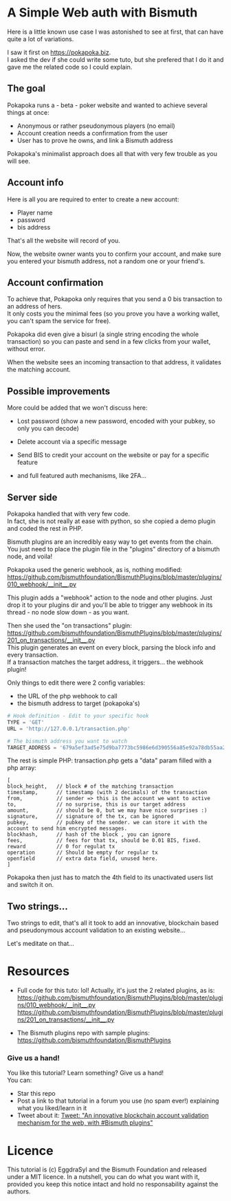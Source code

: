 # A Simple Web auth with Bismuth

Here is a little known use case I was astonished to see at first, that can have quite a lot of variations.

I saw it first on https://pokapoka.biz.  
I asked the dev if she could write some tuto, but she prefered that I do it and gave me the related code so I could explain.

## The goal

Pokapoka runs a - beta - poker website and wanted to achieve several things at once:

- Anonymous or rather pseudonymous players (no email)
- Account creation needs a confirmation from the user
- User has to prove he owns, and link a Bismuth address

Pokapoka's minimalist approach does all that with very few trouble as you will see.

## Account info

Here is all you are required to enter to create a new account:
- Player name
- password
- bis address

That's all the website will record of you.

Now, the website owner wants you to confirm your account, and make sure you entered your bismuth address, not a random one or your friend's.

## Account confirmation

To achieve that, Pokapoka only requires that you send a 0 bis transaction to an address of hers.  
It only costs you the minimal fees (so you prove you have a working wallet, you can't spam the service for free).  

Pokapoka did even give a bisurl (a single string encoding the whole transaction) so you can paste and send in a few clicks from your wallet, without error.

When the website sees an incoming transaction to that address, it validates the matching account.

## Possible improvements

More could be added that we won't discuss here:

- Lost password (show a new password, encoded with your pubkey, so only you can decode)
- Delete account via a specific message
- Send BIS to credit your account on the website or pay for a specific feature

- and full featured auth mechanisms, like 2FA...

## Server side

Pokapoka handled that with very few code.  
In fact, she is not really at ease with python, so she copied a demo plugin and coded the rest in PHP.

Bismuth plugins are an incredibly easy way to get events from the chain.  
You just need to place the plugin file in the "plugins" directory of a bismuth node, and voila!

Pokapoka used the generic webhook, as is, nothing modified:  
https://github.com/bismuthfoundation/BismuthPlugins/blob/master/plugins/010_webhook/__init__.py

This plugin adds a "webhook" action to the node and other plugins. Just drop it to your plugins dir and you'll be able to trigger any webhook in its thread - no node slow down - as you want.

Then she used the "on transactions" plugin:  
https://github.com/bismuthfoundation/BismuthPlugins/blob/master/plugins/201_on_transactions/__init__.py  
This plugin generates an event on every block, parsing the block info and every transaction.  
If a transaction matches the target address, it triggers... the webhook plugin!

Only things to edit there were 2 config variables:
- the URL of the php webhook to call
- the bismuth address to target (pokapoka's)

```python
# Hook definition - Edit to your specific hook
TYPE = 'GET'
URL = 'http://127.0.0.1/transaction.php'

# The bismuth address you want to watch
TARGET_ADDRESS = '679a5ef3ad5e75d9ba7773bc5986e6d390556a85e92a78db55aa2471'
```

The rest is simple PHP: transaction.php gets a "data" param filled with a php array:
```
[
block_height,   // block # of the matching transaction
timestamp,      // timestamp (with 2 decimals) of the transaction
from,           // sender => this is the account we want to active
to,             // no surprise, this is our target address
amount,         // should be 0, but we may have nice surprises :)
signature,      // signature of the tx, can be ignored
pubkey,         // pubkey of the sender. we can store it with the account to send him encrypted messages.
blockhash,      // hash of the block , you can ignore
fees,           // fees for that tx, should be 0.01 BIS, fixed.
reward          // 0 for regulat tx
operation       // Should be empty for regular tx
openfield       // extra data field, unused here.
]
```

Pokapoka then just has to match the 4th field to its unactivated users list and switch it on.

## Two strings...

Two strings to edit, that's all it took to add an innovative, blockchain based and pseudonymous account validation to an existing website...

Let's meditate on that...


# Resources

- Full code for this tuto: lol! Actually, it's just the 2 related plugins, as is:  
  https://github.com/bismuthfoundation/BismuthPlugins/blob/master/plugins/010_webhook/__init__.py  
  https://github.com/bismuthfoundation/BismuthPlugins/blob/master/plugins/201_on_transactions/__init__.py
  
- The Bismuth plugins repo with sample plugins: https://github.com/bismuthfoundation/BismuthPlugins

### Give us a hand!

You like this tutorial? Learn something? Give us a hand!  
You can:

- Star this repo
- Post a link to that tutorial in a forum you use (no spam ever!) explaining what you liked/learn in it
- Tweet about it: [Tweet: "An innovative blockchain account validation mechanism for the web, with #Bismuth plugins"](https://twitter.com/intent/tweet?text=An%20innovative%20blockchain%20account%20validation%20mechanism%20for%20the%20web,%20with%20%23Bismuth%20plugins&amp;url=https://github.com/bismuthfoundation/Hack-with-BIS/tree/master/07-Simple-Web-Auth&amp;via=Eggpoolnet)


# Licence

This tutorial is (c) EggdraSyl and the Bismuth Foundation and released under a MIT licence.
In a nutshell, you can do what you want with it, provided you keep this notice intact and hold no responsability against the authors.
